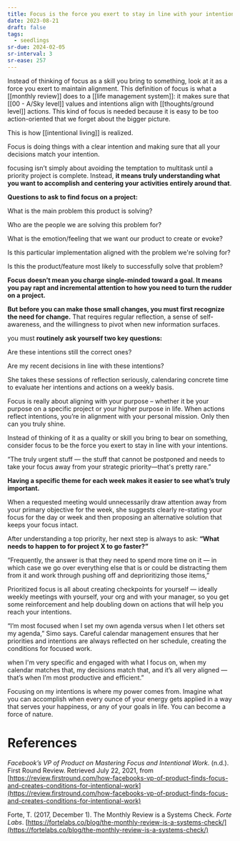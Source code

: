 ```yaml
---
title: Focus is the force you exert to stay in line with your intentions
date: 2023-08-21
draft: false
tags:
  - seedlings
sr-due: 2024-02-05
sr-interval: 3
sr-ease: 257
---
```

Instead of thinking of focus as a skill you bring to something, look at it as a force you exert to maintain alignment. This definition of focus is what a [[monthly review]] does to a [[life management system]]: it makes sure that [[00 - A/Sky level]] values and intentions align with [[thoughts/ground level]] actions. This kind of focus is needed because it is easy to be too action-oriented that we forget about the bigger picture.

This is how [[intentional living]] is realized.

Focus is doing things with a clear intention and making sure that all your decisions match your intention.

focusing isn’t simply about avoiding the temptation to multitask until a priority project is complete. Instead, **it means truly understanding what you want to accomplish and centering your activities entirely around that**.

**Questions to ask to find focus on a project:**

What is the main problem this product is solving?

Who are the people we are solving this problem for?

What is the emotion/feeling that we want our product to create or evoke?

Is this particular implementation aligned with the problem we're solving for?

Is this the product/feature most likely to successfully solve that problem?

**Focus doesn’t mean you charge single-minded toward a goal. It means you pay rapt and incremental attention to how you need to turn the rudder on a project.**

**But before you can make those small changes, you must first recognize the need for change.** That requires regular reflection, a sense of self-awareness, and the willingness to pivot when new information surfaces.

you must **routinely** **ask yourself two key questions:**

Are these intentions still the correct ones?

Are my recent decisions in line with these intentions?

She takes these sessions of reflection seriously, calendaring concrete time to evaluate her intentions and actions on a weekly basis.

Focus is really about aligning with your purpose – whether it be your purpose on a specific project or your higher purpose in life. When actions reflect intentions, you’re in alignment with your personal mission. Only then can you truly shine.

Instead of thinking of it as a quality or skill you bring to bear on something, consider focus to be the force you exert to stay in line with your intentions.

“The truly urgent stuff — the stuff that cannot be postponed and needs to take your focus away from your strategic priority—that's pretty rare.”

**Having a specific theme for each week makes it easier to see what’s truly important.**

When a requested meeting would unnecessarily draw attention away from your primary objective for the week, she suggests clearly re-stating your focus for the day or week and then proposing an alternative solution that keeps your focus intact.

After understanding a top priority, her next step is always to ask: **“What needs to happen to for project X to go faster?”**

“Frequently, the answer is that they need to spend more time on it — in which case we go over everything else that is or could be distracting them from it and work through pushing off and deprioritizing those items,”

Prioritized focus is all about creating checkpoints for yourself — ideally weekly meetings with yourself, your org and with your manager, so you get some reinforcement and help doubling down on actions that will help you reach your intentions.

“I’m most focused when I set my own agenda versus when I let others set my agenda,” Simo says. Careful calendar management ensures that her priorities and intentions are always reflected on her schedule, creating the conditions for focused work.

when I'm very specific and engaged with what I focus on, when my calendar matches that, my decisions match that, and it’s all very aligned — that’s when I’m most productive and efficient.”

Focusing on my intentions is where my power comes from. Imagine what you can accomplish when every ounce of your energy gets applied in a way that serves your happiness, or any of your goals in life. You can become a force of nature.

# References

*Facebook’s VP of Product on Mastering Focus and Intentional Work*. (n.d.). First Round Review. Retrieved July 22, 2021, from [https://review.firstround.com/how-facebooks-vp-of-product-finds-focus-and-creates-conditions-for-intentional-work](https://review.firstround.com/how-facebooks-vp-of-product-finds-focus-and-creates-conditions-for-intentional-work)

Forte, T. (2017, December 1). The Monthly Review is a Systems Check. *Forte Labs*. [https://fortelabs.co/blog/the-monthly-review-is-a-systems-check/](https://fortelabs.co/blog/the-monthly-review-is-a-systems-check/)

